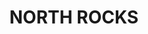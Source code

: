 ---
lastmod: '2025-04-06T06:05:20+00:00'
latitude: -33.78709
layout: suburb
longitude: 151.012511
postcode: '2151'
state: NSW
title: NORTH ROCKS
url: /nsw/north-rocks/
---